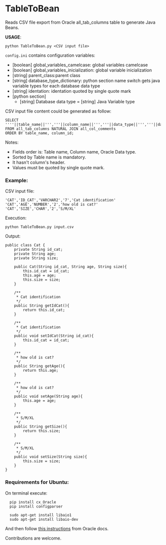 # TableToBean
Reads CSV file export from Oracle all_tab_columns table to generate Java Beans.

**USAGE**:

```
python TableToBean.py <CSV input file>
```

```config.ini``` contains configuration variables:
  - [boolean] global_variables_camelcase: global variables camelcase
  - [boolean] global_variables_inicialization: global variable inicialization
  - [string] parent_class:parent class
  - [string] database_type_dictionary: python section name switch gets java variable types for each database data type
  - [string] identation: identation quoted by single quote mark
  - [python section]
    - [string] Database data type = [string] Java Variable type

CSV input file content could be generated as follow:

```
SELECT ''''||table_name||''','''||column_name||''','''||data_type||''','''||data_length||''','''||comments||''''
FROM all_tab_columns NATURAL JOIN all_col_comments
ORDER BY table_name, column_id;
```

Notes:
  - Fields order is: Table name, Column name, Oracle Data type.
  - Sorted by Table name is mandatory.
  - It hasn't column's header.
  - Values must be quoted by single quote mark.

### Example:

CSV input file:
```
'CAT','ID_CAT','VARCHAR2','7','Cat identification'
'CAT','AGE','NUMBER','2','how old is cat?'
'CAT','SIZE','CHAR','2','S/M/XL'
```

Execution:
```
python TableToBean.py input.csv
```

Output:
```
public class Cat {
	private String id_cat;
	private String age;
	private String size;

	public Cat(String id_cat, String age, String size){
		this.id_cat = id_cat;
		this.age = age;
		this.size = size;
	}

	/**
	 * Cat identification
	 */
	public String getIdCat(){
		return this.id_cat;
	}

	/**
	 * Cat identification
	 */
	public void setIdCat(String id_cat){
		this.id_cat = id_cat;
	}

	/**
	 * how old is cat?
	 */
	public String getAge(){
		return this.age;
	}

	/**
	 * how old is cat?
	 */
	public void setAge(String age){
		this.age = age;
	}

	/**
	 * S/M/XL
	 */
	public String getSize(){
		return this.size;
	}

	/**
	 * S/M/XL
	 */
	public void setSize(String size){
		this.size = size;
	}
}
```

### Requirements for Ubuntu:

On terminal execute:
```
  pip install cx_Oracle
  pip install configparser
  
  sudo apt-get install libaio1
  sudo apt-get install libaio-dev
```

And then follow [this instructions](https://oracle.github.io/odpi/doc/installation.html#linux) from Oracle docs.



Contributions are welcome.
